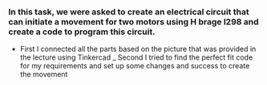 ### In this task, we were asked to create an electrical circuit that can initiate a movement for two motors using H brage l298 and create a code to program this circuit.
- First I connected all the parts based on the picture that was provided in the lecture using Tinkercad 
_ Second I tried to find the perfect fit code for my requirements and set up some changes and success to create the movement 

